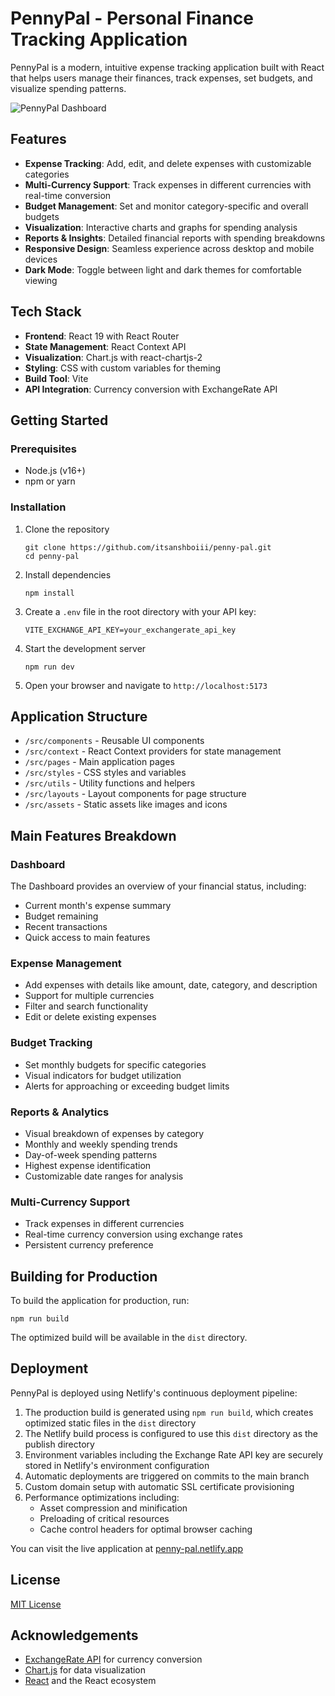 # PennyPal - Personal Finance Tracking Application

PennyPal is a modern, intuitive expense tracking application built with React that helps users manage their finances, track expenses, set budgets, and visualize spending patterns.

![PennyPal Dashboard](/public/dashboard-preview.png)

## Features

- **Expense Tracking**: Add, edit, and delete expenses with customizable categories
- **Multi-Currency Support**: Track expenses in different currencies with real-time conversion
- **Budget Management**: Set and monitor category-specific and overall budgets
- **Visualization**: Interactive charts and graphs for spending analysis
- **Reports & Insights**: Detailed financial reports with spending breakdowns
- **Responsive Design**: Seamless experience across desktop and mobile devices
- **Dark Mode**: Toggle between light and dark themes for comfortable viewing

## Tech Stack

- **Frontend**: React 19 with React Router
- **State Management**: React Context API
- **Visualization**: Chart.js with react-chartjs-2
- **Styling**: CSS with custom variables for theming
- **Build Tool**: Vite
- **API Integration**: Currency conversion with ExchangeRate API

## Getting Started

### Prerequisites

- Node.js (v16+)
- npm or yarn

### Installation

1. Clone the repository
   ```
   git clone https://github.com/itsanshboiii/penny-pal.git
   cd penny-pal
   ```

2. Install dependencies
   ```
   npm install
   ```

3. Create a `.env` file in the root directory with your API key:
   ```
   VITE_EXCHANGE_API_KEY=your_exchangerate_api_key
   ```

4. Start the development server
   ```
   npm run dev
   ```

5. Open your browser and navigate to `http://localhost:5173`

## Application Structure

- `/src/components` - Reusable UI components
- `/src/context` - React Context providers for state management
- `/src/pages` - Main application pages
- `/src/styles` - CSS styles and variables
- `/src/utils` - Utility functions and helpers
- `/src/layouts` - Layout components for page structure
- `/src/assets` - Static assets like images and icons

## Main Features Breakdown

### Dashboard

The Dashboard provides an overview of your financial status, including:
- Current month's expense summary
- Budget remaining
- Recent transactions
- Quick access to main features

### Expense Management

- Add expenses with details like amount, date, category, and description
- Support for multiple currencies
- Filter and search functionality
- Edit or delete existing expenses

### Budget Tracking

- Set monthly budgets for specific categories
- Visual indicators for budget utilization
- Alerts for approaching or exceeding budget limits

### Reports & Analytics

- Visual breakdown of expenses by category
- Monthly and weekly spending trends
- Day-of-week spending patterns
- Highest expense identification
- Customizable date ranges for analysis

### Multi-Currency Support

- Track expenses in different currencies
- Real-time currency conversion using exchange rates
- Persistent currency preference

## Building for Production

To build the application for production, run:

```
npm run build
```

The optimized build will be available in the `dist` directory.

## Deployment

PennyPal is deployed using Netlify's continuous deployment pipeline:

1. The production build is generated using `npm run build`, which creates optimized static files in the `dist` directory
2. The Netlify build process is configured to use this `dist` directory as the publish directory
3. Environment variables including the Exchange Rate API key are securely stored in Netlify's environment configuration
4. Automatic deployments are triggered on commits to the main branch
5. Custom domain setup with automatic SSL certificate provisioning
6. Performance optimizations including:
   - Asset compression and minification
   - Preloading of critical resources
   - Cache control headers for optimal browser caching

You can visit the live application at [penny-pal.netlify.app](https://penny-pal.netlify.app/)

## License

[MIT License](LICENSE)

## Acknowledgements

- [ExchangeRate API](https://www.exchangerate-api.com/) for currency conversion
- [Chart.js](https://www.chartjs.org/) for data visualization
- [React](https://reactjs.org/) and the React ecosystem
